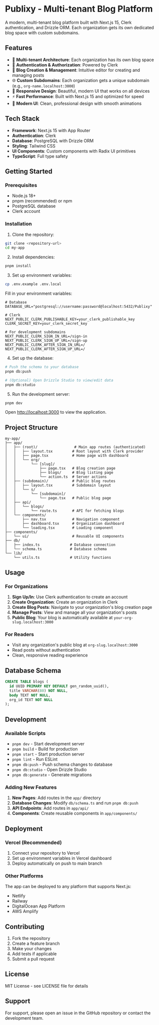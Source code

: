 # Publixy - Multi-tenant Blog Platform

A modern, multi-tenant blog platform built with Next.js 15, Clerk authentication, and Drizzle ORM. Each organization gets its own dedicated blog space with custom subdomains.

## Features

- 🏢 **Multi-tenant Architecture**: Each organization has its own blog space
- 🔐 **Authentication & Authorization**: Powered by Clerk
- 📝 **Blog Creation & Management**: Intuitive editor for creating and managing posts
- 🌐 **Custom Subdomains**: Each organization gets a unique subdomain (e.g., `org-name.localhost:3000`)
- 📱 **Responsive Design**: Beautiful, modern UI that works on all devices
- ⚡ **Fast Performance**: Built with Next.js 15 and optimized for speed
- 🎨 **Modern UI**: Clean, professional design with smooth animations

## Tech Stack

- **Framework**: Next.js 15 with App Router
- **Authentication**: Clerk
- **Database**: PostgreSQL with Drizzle ORM
- **Styling**: Tailwind CSS
- **UI Components**: Custom components with Radix UI primitives
- **TypeScript**: Full type safety

## Getting Started

### Prerequisites

- Node.js 18+ 
- pnpm (recommended) or npm
- PostgreSQL database
- Clerk account

### Installation

1. Clone the repository:
```bash
git clone <repository-url>
cd my-app
```

2. Install dependencies:
```bash
pnpm install
```

3. Set up environment variables:
```bash
cp .env.example .env.local
```

Fill in your environment variables:
```env
# Database
DATABASE_URL="postgresql://username:password@localhost:5432/Publixy"

# Clerk
NEXT_PUBLIC_CLERK_PUBLISHABLE_KEY=your_clerk_publishable_key
CLERK_SECRET_KEY=your_clerk_secret_key

# For development subdomains
NEXT_PUBLIC_CLERK_SIGN_IN_URL=/sign-in
NEXT_PUBLIC_CLERK_SIGN_UP_URL=/sign-up
NEXT_PUBLIC_CLERK_AFTER_SIGN_IN_URL=/
NEXT_PUBLIC_CLERK_AFTER_SIGN_UP_URL=/
```

4. Set up the database:
```bash
# Push the schema to your database
pnpm db:push

# (Optional) Open Drizzle Studio to view/edit data
pnpm db:studio
```

5. Run the development server:
```bash
pnpm dev
```

Open [http://localhost:3000](http://localhost:3000) to view the application.

## Project Structure

```
my-app/
├── app/
│   ├── (root)/                 # Main app routes (authenticated)
│   │   ├── layout.tsx         # Root layout with Clerk provider
│   │   ├── page.tsx           # Home page with dashboard
│   │   └── org/
│   │       └── [slug]/
│   │           ├── page.tsx   # Blog creation page
│   │           ├── blogs/     # Blog listing page
│   │           └── action.ts  # Server actions
│   ├── (subdomain)/           # Public blog routes
│   │   ├── layout.tsx         # Subdomain layout
│   │   └── s/
│   │       └── [subdomain]/
│   │           └── page.tsx   # Public blog page
│   ├── api/
│   │   └── blogs/
│   │       └── route.ts       # API for fetching blogs
│   └── components/
│       ├── nav.tsx            # Navigation component
│       ├── dashboard.tsx      # Organization dashboard
│       └── loading.tsx        # Loading component
├── components/
│   └── ui/                    # Reusable UI components
├── db/
│   ├── index.ts              # Database connection
│   └── schema.ts             # Database schema
└── lib/
    └── utils.ts              # Utility functions
```

## Usage

### For Organizations

1. **Sign Up/In**: Use Clerk authentication to create an account
2. **Create Organization**: Create an organization in Clerk
3. **Create Blog Posts**: Navigate to your organization's blog creation page
4. **Manage Posts**: View and manage all your organization's posts
5. **Public Blog**: Your blog is automatically available at `your-org-slug.localhost:3000`

### For Readers

- Visit any organization's public blog at `org-slug.localhost:3000`
- Read posts without authentication
- Clean, responsive reading experience

## Database Schema

```sql
CREATE TABLE blogs (
  id UUID PRIMARY KEY DEFAULT gen_random_uuid(),
  title VARCHAR(80) NOT NULL,
  body TEXT NOT NULL,
  org_id TEXT NOT NULL
);
```

## Development

### Available Scripts

- `pnpm dev` - Start development server
- `pnpm build` - Build for production
- `pnpm start` - Start production server
- `pnpm lint` - Run ESLint
- `pnpm db:push` - Push schema changes to database
- `pnpm db:studio` - Open Drizzle Studio
- `pnpm db:generate` - Generate migrations

### Adding New Features

1. **New Pages**: Add routes in the `app/` directory
2. **Database Changes**: Modify `db/schema.ts` and run `pnpm db:push`
3. **API Endpoints**: Add routes in `app/api/`
4. **Components**: Create reusable components in `app/components/`

## Deployment

### Vercel (Recommended)

1. Connect your repository to Vercel
2. Set up environment variables in Vercel dashboard
3. Deploy automatically on push to main branch

### Other Platforms

The app can be deployed to any platform that supports Next.js:
- Netlify
- Railway
- DigitalOcean App Platform
- AWS Amplify

## Contributing

1. Fork the repository
2. Create a feature branch
3. Make your changes
4. Add tests if applicable
5. Submit a pull request

## License

MIT License - see LICENSE file for details

## Support

For support, please open an issue in the GitHub repository or contact the development team.
